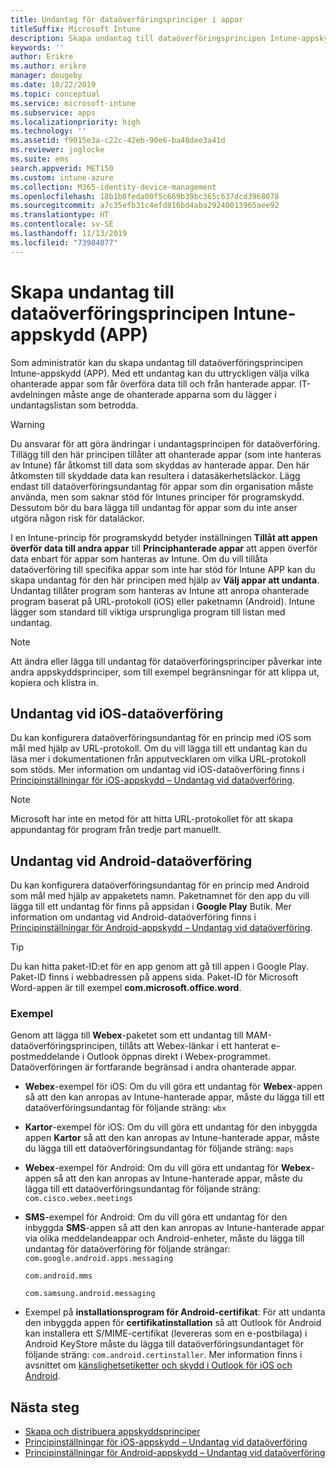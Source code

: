 ```yaml
---
title: Undantag för dataöverföringsprinciper i appar
titleSuffix: Microsoft Intune
description: Skapa undantag till dataöverföringsprincipen Intune-appskydd (APP).
keywords: ''
author: Erikre
ms.author: erikre
manager: dougeby
ms.date: 10/22/2019
ms.topic: conceptual
ms.service: microsoft-intune
ms.subservice: apps
ms.localizationpriority: high
ms.technology: ''
ms.assetid: f9015e3a-c22c-42eb-90e6-ba48dee3a41d
ms.reviewer: joglocke
ms.suite: ems
search.appverid: MET150
ms.custom: intune-azure
ms.collection: M365-identity-device-management
ms.openlocfilehash: 18b1b8feda00f5c669b39bc365c637dcd3968078
ms.sourcegitcommit: a7c35efb31c4efd816bd4aba29240013965aee92
ms.translationtype: HT
ms.contentlocale: sv-SE
ms.lasthandoff: 11/13/2019
ms.locfileid: "73984077"
---
```

# <a name="how-to-create-exceptions-to-the-intune-app-protection-policy-app-data-transfer-policy"></a>Skapa undantag till dataöverföringsprincipen Intune-appskydd (APP)

Som administratör kan du skapa undantag till dataöverföringsprincipen Intune-appskydd (APP). Med ett undantag kan du uttryckligen välja vilka ohanterade appar som får överföra data till och från hanterade appar. IT-avdelningen måste ange de ohanterade apparna som du lägger i undantagslistan som betrodda. 

>[!WARNING] 
> Du ansvarar för att göra ändringar i undantagsprincipen för dataöverföring. Tillägg till den här principen tillåter att ohanterade appar (som inte hanteras av Intune) får åtkomst till data som skyddas av hanterade appar. Den här åtkomsten till skyddade data kan resultera i datasäkerhetsläckor. Lägg endast till dataöverföringsundantag för appar som din organisation måste använda, men som saknar stöd för Intunes principer för programskydd. Dessutom bör du bara lägga till undantag för appar som du inte anser utgöra någon risk för dataläckor.

I en Intune-princip för programskydd betyder inställningen **Tillåt att appen överför data till andra appar** till **Principhanterade appar** att appen överför data enbart för appar som hanteras av Intune. Om du vill tillåta dataöverföring till specifika appar som inte har stöd för Intune APP kan du skapa undantag för den här principen med hjälp av **Välj appar att undanta**. Undantag tillåter program som hanteras av Intune att anropa ohanterade program baserat på URL-protokoll (iOS) eller paketnamn (Android). Intune lägger som standard till viktiga ursprungliga program till listan med undantag. 

> [!NOTE]
> Att ändra eller lägga till undantag för dataöverföringsprinciper påverkar inte andra appskyddsprinciper, som till exempel begränsningar för att klippa ut, kopiera och klistra in. 

## <a name="ios-data-transfer-exceptions"></a>Undantag vid iOS-dataöverföring
Du kan konfigurera dataöverföringsundantag för en princip med iOS som mål med hjälp av URL-protokoll. Om du vill lägga till ett undantag kan du läsa mer i dokumentationen från apputvecklaren om vilka URL-protokoll som stöds. Mer information om undantag vid iOS-dataöverföring finns i [Principinställningar för iOS-appskydd – Undantag vid dataöverföring](app-protection-policy-settings-ios.md#data-transfer-exemptions).

> [!NOTE]
> Microsoft har inte en metod för att hitta URL-protokollet för att skapa appundantag för program från tredje part manuellt. 

## <a name="android-data-transfer-exceptions"></a>Undantag vid Android-dataöverföring
Du kan konfigurera dataöverföringsundantag för en princip med Android som mål med hjälp av appaketets namn. Paketnamnet för den app du vill lägga till ett undantag för finns på appsidan i **Google Play** Butik. Mer information om undantag vid Android-dataöverföring finns i [Principinställningar för Android-appskydd – Undantag vid dataöverföring](app-protection-policy-settings-android.md#data-transfer-exemptions).


>[!TIP]
> Du kan hitta paket-ID:et för en app genom att gå till appen i Google Play. Paket-ID finns i webbadressen på appens sida. Paket-ID för Microsoft Word-appen är till exempel **com.microsoft.office.word**.

### <a name="example"></a>Exempel
Genom att lägga till **Webex**-paketet som ett undantag till MAM-dataöverföringsprincipen, tillåts att Webex-länkar i ett hanterat e-postmeddelande i Outlook öppnas direkt i Webex-programmet. Dataöverföringen är fortfarande begränsad i andra ohanterade appar.

- **Webex**-exempel för iOS:   Om du vill göra ett undantag för **Webex**-appen så att den kan anropas av Intune-hanterade appar, måste du lägga till ett dataöverföringsundantag för följande sträng: <code>wbx</code>
    
- **Kartor**-exempel för iOS:   Om du vill göra ett undantag för den inbyggda appen **Kartor** så att den kan anropas av Intune-hanterade appar, måste du lägga till ett dataöverföringsundantag för följande sträng: <code>maps</code>

- **Webex**-exempel för Android:   Om du vill göra ett undantag för **Webex**-appen så att den kan anropas av Intune-hanterade appar, måste du lägga till ett dataöverföringsundantag för följande sträng: <code>com.cisco.webex.meetings</code>
    
- **SMS**-exempel för Android:   Om du vill göra ett undantag för den inbyggda **SMS**-appen så att den kan anropas av Intune-hanterade appar via olika meddelandeappar och Android-enheter, måste du lägga till undantag för dataöverföring för följande strängar: 
    <code>com.google.android.apps.messaging</code>
    
    <code>com.android.mms</code>
    
    <code>com.samsung.android.messaging</code>

- Exempel på **installationsprogram för Android-certifikat**: För att undanta den inbyggda appen för **certifikatinstallation** så att Outlook för Android kan installera ett S/MIME-certifikat (levereras som en e-postbilaga) i Android KeyStore måste du lägga till dataöverföringsundantaget för följande sträng: <code>com.android.certinstaller</code>. Mer information finns i avsnittet om [känslighetsetiketter och skydd i Outlook för iOS och Android](https://docs.microsoft.com/exchange/clients-and-mobile-in-exchange-online/outlook-for-ios-and-android/sensitive-labeling-and-protection-outlook-for-ios-android).

## <a name="next-steps"></a>Nästa steg

- [Skapa och distribuera appskyddsprinciper](app-protection-policies.md)
- [Principinställningar för iOS-appskydd – Undantag vid dataöverföring](app-protection-policy-settings-ios.md#data-transfer-exemptions)
- [Principinställningar för Android-appskydd – Undantag vid dataöverföring](app-protection-policy-settings-android.md#data-transfer-exemptions)
